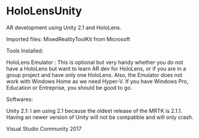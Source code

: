 # HoloLensUnity
AR development using Unity 2.1 and HoloLens.

Imported files:
MixedRealityToolKit from Microsoft

Tools Installed: 

HoloLens Emulator : 
This is optional but very handy whether you do not have a HoloLens but want to learn AR dev for HoloLens, or if you are in a group project and have only one HoloLens.
Also, the Emulator does not work with Windows Home as we need Hyper-V. If you have Windows Pro, Education or Entreprise, you should be good to go.

Softwares: 

Unity 2.1:
I am using 2.1 because the oldest release of the MRTK is 2.1.1. Having an newer version of Unity will not be compatible and will only crash.

Visual Studio Community 2017
